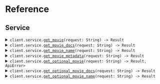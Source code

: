 # Reference
## Service
<details><summary><code>client.service.<a href="/src/api/resources/service/client.rs">get_movie</a>(request: String) -> Result<Response, ApiError></code></summary>
<dl>
<dd>

#### 🔌 Usage

<dl>
<dd>

<dl>
<dd>

```rust
use seed_response_property::{ClientConfig, ResponsePropertyClient};

#[tokio::main]
async fn main() {
    let config = ClientConfig {
        ..Default::default()
    };
    let client = ResponsePropertyClient::new(config).expect("Failed to build client");
    client.service.get_movie(&"string".to_string(), None).await;
}
```
</dd>
</dl>
</dd>
</dl>


</dd>
</dl>
</details>

<details><summary><code>client.service.<a href="/src/api/resources/service/client.rs">get_movie_docs</a>(request: String) -> Result<Response, ApiError></code></summary>
<dl>
<dd>

#### 🔌 Usage

<dl>
<dd>

<dl>
<dd>

```rust
use seed_response_property::{ClientConfig, ResponsePropertyClient};

#[tokio::main]
async fn main() {
    let config = ClientConfig {
        ..Default::default()
    };
    let client = ResponsePropertyClient::new(config).expect("Failed to build client");
    client.service.get_movie(&"string".to_string(), None).await;
}
```
</dd>
</dl>
</dd>
</dl>


</dd>
</dl>
</details>

<details><summary><code>client.service.<a href="/src/api/resources/service/client.rs">get_movie_name</a>(request: String) -> Result<StringResponse, ApiError></code></summary>
<dl>
<dd>

#### 🔌 Usage

<dl>
<dd>

<dl>
<dd>

```rust
use seed_response_property::{ClientConfig, ResponsePropertyClient};

#[tokio::main]
async fn main() {
    let config = ClientConfig {
        ..Default::default()
    };
    let client = ResponsePropertyClient::new(config).expect("Failed to build client");
    client.service.get_movie(&"string".to_string(), None).await;
}
```
</dd>
</dl>
</dd>
</dl>


</dd>
</dl>
</details>

<details><summary><code>client.service.<a href="/src/api/resources/service/client.rs">get_movie_metadata</a>(request: String) -> Result<Response, ApiError></code></summary>
<dl>
<dd>

#### 🔌 Usage

<dl>
<dd>

<dl>
<dd>

```rust
use seed_response_property::{ClientConfig, ResponsePropertyClient};

#[tokio::main]
async fn main() {
    let config = ClientConfig {
        ..Default::default()
    };
    let client = ResponsePropertyClient::new(config).expect("Failed to build client");
    client.service.get_movie(&"string".to_string(), None).await;
}
```
</dd>
</dl>
</dd>
</dl>


</dd>
</dl>
</details>

<details><summary><code>client.service.<a href="/src/api/resources/service/client.rs">get_optional_movie</a>(request: String) -> Result<Option<Response>, ApiError></code></summary>
<dl>
<dd>

#### 🔌 Usage

<dl>
<dd>

<dl>
<dd>

```rust
use seed_response_property::{ClientConfig, ResponsePropertyClient};

#[tokio::main]
async fn main() {
    let config = ClientConfig {
        ..Default::default()
    };
    let client = ResponsePropertyClient::new(config).expect("Failed to build client");
    client.service.get_movie(&"string".to_string(), None).await;
}
```
</dd>
</dl>
</dd>
</dl>


</dd>
</dl>
</details>

<details><summary><code>client.service.<a href="/src/api/resources/service/client.rs">get_optional_movie_docs</a>(request: String) -> Result<OptionalWithDocs, ApiError></code></summary>
<dl>
<dd>

#### 🔌 Usage

<dl>
<dd>

<dl>
<dd>

```rust
use seed_response_property::{ClientConfig, ResponsePropertyClient};

#[tokio::main]
async fn main() {
    let config = ClientConfig {
        ..Default::default()
    };
    let client = ResponsePropertyClient::new(config).expect("Failed to build client");
    client.service.get_movie(&"string".to_string(), None).await;
}
```
</dd>
</dl>
</dd>
</dl>


</dd>
</dl>
</details>

<details><summary><code>client.service.<a href="/src/api/resources/service/client.rs">get_optional_movie_name</a>(request: String) -> Result<OptionalStringResponse, ApiError></code></summary>
<dl>
<dd>

#### 🔌 Usage

<dl>
<dd>

<dl>
<dd>

```rust
use seed_response_property::{ClientConfig, ResponsePropertyClient};

#[tokio::main]
async fn main() {
    let config = ClientConfig {
        ..Default::default()
    };
    let client = ResponsePropertyClient::new(config).expect("Failed to build client");
    client.service.get_movie(&"string".to_string(), None).await;
}
```
</dd>
</dl>
</dd>
</dl>


</dd>
</dl>
</details>
